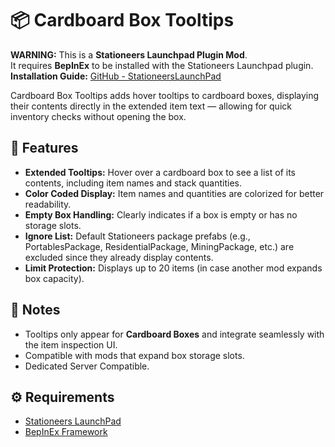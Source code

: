 # 📦 Cardboard Box Tooltips

**WARNING:** This is a **Stationeers Launchpad Plugin Mod**.  
It requires **BepInEx** to be installed with the Stationeers Launchpad plugin.  
**Installation Guide:** [GitHub - StationeersLaunchPad](https://github.com/StationeersLaunchPad/StationeersLaunchPad)

Cardboard Box Tooltips adds hover tooltips to cardboard boxes, displaying their contents directly in the extended item text — allowing for quick inventory checks without opening the box.

## 🧩 Features

- **Extended Tooltips:** Hover over a cardboard box to see a list of its contents, including item names and stack quantities.
- **Color Coded Display:** Item names and quantities are colorized for better readability.
- **Empty Box Handling:** Clearly indicates if a box is empty or has no storage slots.
- **Ignore List:** Default Stationeers package prefabs (e.g., PortablesPackage, ResidentialPackage, MiningPackage, etc.) are excluded since they already display contents.
- **Limit Protection:** Displays up to 20 items (in case another mod expands box capacity).

## 📝 Notes

- Tooltips only appear for **Cardboard Boxes** and integrate seamlessly with the item inspection UI.
- Compatible with mods that expand box storage slots.
- Dedicated Server Compatible.

## ⚙️ Requirements

- [Stationeers LaunchPad](https://github.com/StationeersLaunchPad/StationeersLaunchPad)
- [BepInEx Framework](https://github.com/BepInEx/BepInEx)

